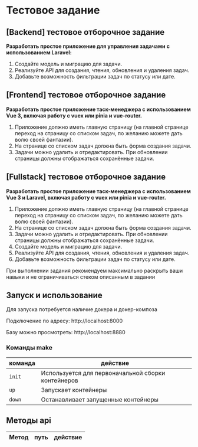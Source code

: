 # Тестовое задание

## [Backend] тестовое отборочное задание

**Разработать простое приложение для управления задачами с использованием 
Laravel:**

1. Создайте модель и миграцию для задачи.
2. Реализуйте API для создания, чтения, обновления и удаления задач.
3. Добавьте возможность фильтрации задач по статусу или дате.

## [Frontend] тестовое отборочное задание

**Разработать простое приложение таск-менеджера с использованием Vue 3, 
включая работу с vuex или pinia и vue-router.**

1. Приложение должно иметь главную страницу 
    (на главной странице переход на страницу со списком задач,
    по желанию можете дать волю своей фантазии).
2. На странице со списком задач должна быть форма создания задачи.
3. Задачи можно удалить и отредактировать. 
    При обновлении страницы должны отображаться сохранённые задачи.

## [Fullstack] тестовое отборочное задание

**Разработать простое приложение таск-менеджера с использованием Vue 3 и 
Laravel, включая работу с vuex или pinia и vue-router.**

1. Приложение должно иметь главную страницу 
    (на главной странице переход на страницу со списком задач, 
    по желанию можете дать волю своей фантазии).
2. На странице со списком задач должна быть форма создания задачи.
3. Задачи можно удалить и отредактировать. 
    При обновлении страницы должны отображаться сохранённые задачи.
4. Создайте модель и миграцию для задачи.
5. Реализуйте API для создания, чтения, обновления и удаления задач.
6. Добавьте возможность фильтрации задач по статусу или дате.

При выполнении задания рекомендуем максимально раскрыть ваши навыки и не
ограничиваться стеком описанным в задании

## Запуск и использование

Для запуска потребуется наличие докера и докер-композа

Подключение по адресу: http://localhost:8000

Базу можно просмотреть: http://localhost:8880

### Команды make

| команда | действие                                            |
|---|-----------------------------------------------------|
|`init`| 	Используется для первоначальной сборки контейнеров |
|`up`	|Запускает контейнеры|
|`down`|	Останавливает запущенные контейнеры|

## Методы api

|Метод | путь        | действие|
|---|-------------|---|

